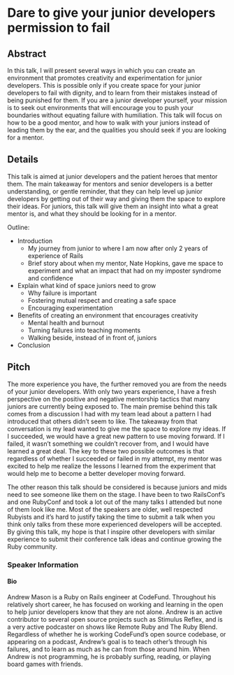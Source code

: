# Dare to give your junior developers permission to fail

## Abstract

In this talk, I will present several ways in which you can create an environment that promotes creativity and experimentation for junior developers. This is possible only if you create space for your junior developers to fail with dignity, and to learn from their mistakes instead of being punished for them. If you are a junior developer yourself, your mission is to seek out environments that will encourage you to push your boundaries without equating failure with humiliation. This talk will focus on how to be a good mentor, and how to walk with your juniors instead of leading them by the ear, and the qualities you should seek if you are looking for a mentor.

## Details

This talk is aimed at junior developers and the patient heroes that mentor them. The main takeaway for mentors and senior developers is a better understanding, or gentle reminder, that they can help level up junior developers by getting out of their way and giving them the space to explore their ideas. For juniors, this talk will give them an insight into what a great mentor is, and what they should be looking for in a mentor.

Outline:

- Introduction
  - My journey from junior to where I am now after only 2 years of experience of Rails
  - Brief story about when my mentor, Nate Hopkins, gave me space to experiment and what an impact that had on my imposter syndrome and confidence
- Explain what kind of space juniors need to grow
  - Why failure is important
  - Fostering mutual respect and creating a safe space
  - Encouraging experimentation
- Benefits of creating an environment that encourages creativity
  - Mental health and burnout
  - Turning failures into teaching moments
  - Walking beside, instead of in front of, juniors
- Conclusion

## Pitch

The more experience you have, the further removed you are from the needs of your junior developers. With only two years experience, I have a fresh perspective on the positive and negative mentorship tactics that many juniors are currently being exposed to. The main premise behind this talk comes from a discussion I had with my team lead about a pattern I had introduced that others didn’t seem to like. The takeaway from that conversation is my lead wanted to give me the space to explore my ideas. If I succeeded, we would have a great new pattern to use moving forward. If I failed, it wasn’t something we couldn’t recover from, and I would have learned a great deal. The key to these two possible outcomes is that regardless of whether I succeeded or failed in my attempt, my mentor was excited to help me realize the lessons I learned from the experiment that would help me to become a better developer moving forward.

The other reason this talk should be considered is because juniors and mids need to see someone like them on the stage. I have been to two RailsConf’s and one RubyConf and took a lot out of the many talks I attended but none of them look like me. Most of the speakers are older, well respected Rubyists and it’s hard to justify taking the time to submit a talk when you think only talks from these more experienced developers will be accepted. By giving this talk, my hope is that I inspire other developers with similar experience to submit their conference talk ideas and continue growing the Ruby community.

### Speaker Information

#### Bio

Andrew Mason is a Ruby on Rails engineer at CodeFund. Throughout his relatively short career, he has focused on working and learning in the open to help junior developers know that they are not alone. Andrew is an active contributor to several open source projects such as Stimulus Reflex, and is a very active podcaster on shows like Remote Ruby and The Ruby Blend. Regardless of whether he is working CodeFund’s open source codebase, or appearing on a podcast, Andrew’s goal is to teach other’s through his failures, and to learn as much as he can from those around him. When Andrew is not programming, he is probably surfing, reading, or playing board games with friends.
